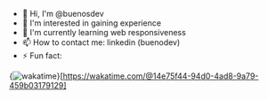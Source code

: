 - 👋 Hi, I'm @buenosdev
- 👀 I'm interested in gaining experience
- 🌱 I'm currently learning web responsiveness
- 📫 How to contact me: linkedin (buenodev)
- ⚡ Fun fact:

{<img src="https://wakatime.com/badge/user/14e75f44-94d0-4ad8-9a79-459b03179129.svg" alt="wakatime" />}[https://wakatime.com/@14e75f44-94d0-4ad8-9a79-459b03179129]
